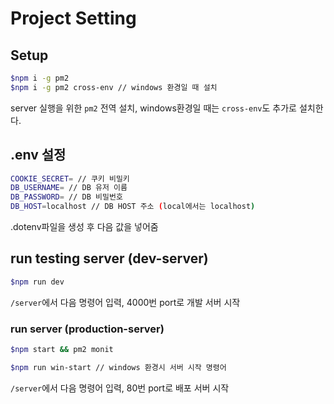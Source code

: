 # Project Setting

## Setup

```bash
$npm i -g pm2
$npm i -g pm2 cross-env // windows 환경일 때 설치
```

server 실행을 위한 `pm2` 전역 설치, windows환경일 때는 `cross-env`도 추가로 설치한다.

## .env 설정

```bash
COOKIE_SECRET= // 쿠키 비밀키
DB_USERNAME= // DB 유저 이름
DB_PASSWORD= // DB 비밀번호
DB_HOST=localhost // DB HOST 주소 (local에서는 localhost)
```

.dotenv파일을 생성 후 다음 값을 넣어줌

## run testing server (dev-server)

```bash
$npm run dev
```

`/server`에서 다음 명령어 입력, 4000번 port로 개발 서버 시작

### run server (production-server)

```bash
$npm start && pm2 monit

$npm run win-start // windows 환경시 서버 시작 명령어
```

`/server`에서 다음 명령어 입력, 80번 port로 배포 서버 시작

